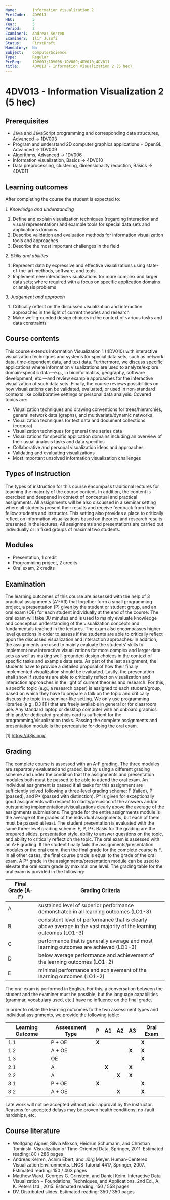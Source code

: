 ```yaml
---
Name:       Information Visualization 2
PrelCode:   4DV013
HEC:        5
Year:       5
Period:     2
Examiner1:  Andreas Kerren
Examiner2:  Ilir Jusufi
Status:     FirstDraft
Mandatory:  No
Subject:    ComputerScience
Type:       Regular
PreReq:     1DV003;1DV006;1DV009;4DV010;4DV011
title:      4DV013 - Information Visualization 2 (5 hec)
---
```


# 4DV013 - Information Visualization 2 (5 hec)

## Prerequisites

* Java and JavaScript programming and corresponding data structures, Advanced → 1DV003
* Program and understand 2D computer graphics applications + OpenGL, Advanced → 1DV009
* Algorithms, Advanced → 1DV006
* Information visualization, Basics → 4DV010
* Data preprocessing, clustering, dimensionality reduction, Basics → 4DV011


## Learning outcomes

After completing the course the student is expected to:

*1. Knowledge and understanding*

1. Define and explain visualization techniques (regarding interaction and visual representation) and example tools for special data sets and applications domains
2. Describe validation and evaluation methods for information visualization tools and approaches
3. Describe the most important challenges in the field

*2. Skills and abilities*

1. Represent data by expressive and effective visualizations using state-of-the-art methods, software, and tools
2. Implement new interactive visualizations for more complex and larger data sets; where required with a focus on specific application domains or analysis problems

*3. Judgement and approach*

1. Critically reflect on the discussed visualization and interaction approaches in the light of current theories and research
2. Make well-grounded design choices in the context of various tasks and data constraints


## Course contents

This course extends Information Visualization 1 (4DV010) with interactive visualization techniques and systems for special data sets, such as network data, time-dependent data, and text data. Furthermore, we discuss specific applications where information visualizations are used to analyze/explore domain-specific data—e.g., in bioinformatics, geography, software development, etc.—and review example approaches for the interactive visualization of such data sets. Finally, the course reviews possibilities on how visualizations can be validated, evaluated, or used in non-standard contexts like collaborative settings or personal data analysis. Covered topics are:

* Visualization techniques and drawing conventions for trees/hierarchies, general  network data (graphs), and multivariate/dynamic networks
* Visualization techniques for text data and document collections (corpora)
* Visualization techniques for general time series data
* Visualizations for specific application domains including an overview of their usual analysis tasks and data specifics
* Collaborative and personal visualization ideas and approaches
* Validating and evaluating visualizations
* Most important unsolved information visualization challenges

## Types of instruction

The types of instruction for this course encompass traditional lectures for teaching the majority of the course content. In addition, the content is exercised and deepened in context of conceptual and practical assignments. All assignments will be also discussed in a seminar setting where all students present their results and receive feedback from their fellow students and instructor. This setting also provides a place to critically reflect on information visualizations based on theories and research results presented in the lectures. All assignments and presentations are carried out individually or in fixed groups of maximal two students.

## Modules

* Presentation, 1 credit
* Programming project, 2 credits
* Oral exam, 2 credits

## Examination

The learning outcomes of this course are assessed with the help of 3 practical assignments (A1-A3) that together form a small programming project, a presentation (P) given by the student or student group, and an oral exam (OE) for each student individually at the end of the course. The oral exam will take 30 minutes and is used to mainly evaluate knowledge and conceptual understanding of the visualization concepts and fundamentals teached in the lectures. The exam also encompasses higher level questions in order to assess if the students are able to critically reflect upon the discussed visualization and interaction approaches. In addition, the assignments are used to mainly evaluate the students’ skills to implement new interactive visualizations for more complex and larger data sets as well as making well-grounded design choices in the context of specific tasks and example data sets. As part of the last assignment, the students have to provide a detailed proposal of how their finally implemented visualization should be evaluated. Lastly, the presentation shall show if students are able to critically reflect on visualization and interaction approaches in the light of current theories and research. For this, a specific topic (e.g., a research paper) is assigned to each student/group, based on which they have to prepare a talk on the topic and critically discuss the topic in a seminar-like setting.
We only use programming libraries (e.g., D3 [1]) that are freely available in general or for classroom use. Any standard laptop or desktop computer with an onboard graphics chip and/or dedicated graphics card is sufficient for the programming/visualization tasks. Passing the complete assignments and presentation module is the prerequisite for doing the oral exam.

[1] https://d3js.org/

## Grading

The complete course is assessed with an A-F grading. The three modules are separately evaluated and graded, but by using a different grading scheme and under the condition that the assignments and presentation modules both must be passed to be able to attend the oral exam.
An individual assignment is passed if all tasks for this assignment are sufficiently solved following a three-level grading scheme: F (failed), P (passed), and P* (passed with distinction). P* is given for exceptionally good assignments with respect to clarity/precision of the answers and/or outstanding implementations/visualizations clearly above the average of the assignments submissions. The grade for the entire assignments module is the average of the grades of the individual assignments, but each of them must be passed at least.
The student presentation is evaluated with the same three-level grading scheme: F, P, P*. Basis for the grading are the prepared slides, presentation style, ability to answer questions on the topic, and ability to critically reflect on the topic.
The oral exam is assessed with an A-F grading. If the student finally fails the assignments/presentation modules or the oral exam, then the final grade for the complete course is F. In all other cases, the final course grade is equal to the grade of the oral exam. A P* grade in the assignments/presentation module can be used to elevate the oral exam grade by maximal one level. The grading table for the oral exam is provided in the following:

| Final Grade (A-F) | Grading Criteria   |
|-------------------|--------------------|
|  A                |  sustained level of superior performance demonstrated in all learning outcomes (LO1-3) |
|  B                |  consistent level of performance that is clearly above average in the vast majority of the learning outcomes (LO1-3) |
|  C                |  performance that is generally average and most learning outcomes are achieved (LO1-3) |
|  D                |  below average performance and achievement of the learning outcomes (LO1-2) |
|  E                | minimal performance and achievement of the learning outcomes (LO1-2) |

The oral exam is performed in English. For this, a conversation between the student and the examiner must be possible, but the language capabilities (grammar, vocabulary used, etc.) have no influence on the final grade.

In order to relate the learning outcomes to the two assessment types and individual assignments, we provide the following table:

| Learning Outcome | Assessment Type | P   | A1  | A2  | A3  | Oral Exam |
| ---------------- | --------------- | --- | --- | --- | --- | --------- |
| 1.1              | P + OE          |**X**|     |     |     | **X**     |
| 1.2              | A + OE          |     |     |     |**X**| **X**     |
| 1.3              | OE              |     |     |     |     | **X**     |
| 2.1              | A               |     |**X**|     |**X**|           |
| 2.2              | A               |     |     |**X**|**X**|           |
| 3.1              | P + OE          |**X**|     |     |     | **X**     |
| 3.2              | A + OE          |     |     |**X**|     | **X**     |

Late work will not be accepted without prior approval by the instructor. Reasons for accepted delays may be proven health conditions, no-fault hardships, etc.

## Course literature

* Wolfgang Aigner, Silvia Miksch, Heidrun Schumann, and Christian Tominski. Visualization of Time-Oriented Data. Springer, 2011. Estimated reading: 80 / 286 pages
* Andreas Kerren, Achim Ebert, and Jörg Meyer. Human-Centered Visualization Environments. LNCS Tutorial 4417, Springer, 2007. Estimated reading: 150 / 403 pages
* Matthew Ward, Georges G. Grinstein, and Daniel Keim. Interactive Data Visualization − Foundations, Techniques, and Applications. 2nd Ed., A. K. Peters Ltd., 2015. Estimated reading: 150 / 558 pages
* DV, Distributed slides. Estimated reading: 350 / 350 pages
